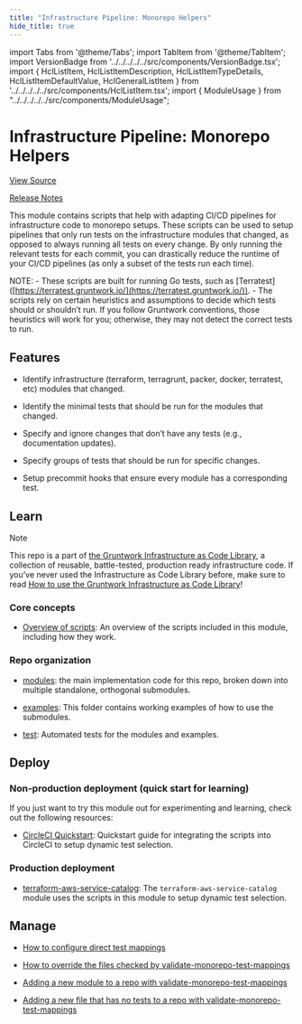 ```yaml
---
title: "Infrastructure Pipeline: Monorepo Helpers"
hide_title: true
---
```


import Tabs from '@theme/Tabs';
import TabItem from '@theme/TabItem';
import VersionBadge from '../../../../../src/components/VersionBadge.tsx';
import { HclListItem, HclListItemDescription, HclListItemTypeDetails, HclListItemDefaultValue, HclGeneralListItem } from '../../../../../src/components/HclListItem.tsx';
import { ModuleUsage } from "../../../../../src/components/ModuleUsage";

<VersionBadge repoTitle="CI Modules" version="0.59.10" lastModifiedVersion="0.59.8"/>

# Infrastructure Pipeline: Monorepo Helpers

<a href="https://github.com/gruntwork-io/terraform-aws-ci/tree/v0.59.10/modules/monorepo-helpers" className="link-button" title="View the source code for this module in GitHub.">View Source</a>

<a href="https://github.com/gruntwork-io/terraform-aws-ci/releases/tag/v0.59.8" className="link-button" title="Release notes for only versions which impacted this module.">Release Notes</a>

This module contains scripts that help with adapting CI/CD pipelines for infrastructure code to monorepo setups. These scripts can be used to setup pipelines that only run tests on the infrastructure modules that changed, as opposed to always running all tests on every change. By only running the relevant tests for each commit, you can drastically reduce the runtime of your CI/CD pipelines (as only a subset of the tests run each time).

NOTE: - These scripts are built for running Go tests, such as \[Terratest]\([https://terratest.gruntwork.io/](https://terratest.gruntwork.io/)). - The scripts rely on certain heuristics and assumptions to decide which tests should or shouldn’t run. If you follow Gruntwork conventions, those heuristics will work for you; otherwise, they may not detect the correct tests to run.

## Features

*   Identify infrastructure (terraform, terragrunt, packer, docker, terratest, etc) modules that changed.

*   Identify the minimal tests that should be run for the modules that changed.

*   Specify and ignore changes that don’t have any tests (e.g., documentation updates).

*   Specify groups of tests that should be run for specific changes.

*   Setup precommit hooks that ensure every module has a corresponding test.

## Learn

Note

This repo is a part of [the Gruntwork Infrastructure as Code Library](https://gruntwork.io/infrastructure-as-code-library/), a collection of reusable, battle-tested, production ready infrastructure code. If you’ve never used the Infrastructure as Code Library before, make sure to read [How to use the Gruntwork Infrastructure as Code Library](https://docs.gruntwork.io/library/overview/)!

### Core concepts

*   [Overview of scripts](https://github.com/gruntwork-io/terraform-aws-ci/tree/v0.59.10/modules/monorepo-helpers/core-concepts.md#overview): An overview of the scripts included in this module, including how they work.

### Repo organization

*   [modules](https://github.com/gruntwork-io/terraform-aws-ci/tree/v0.59.10/modules): the main implementation code for this repo, broken down into multiple standalone, orthogonal submodules.

*   [examples](https://github.com/gruntwork-io/terraform-aws-ci/tree/v0.59.10/examples): This folder contains working examples of how to use the submodules.

*   [test](https://github.com/gruntwork-io/terraform-aws-ci/tree/v0.59.10/test): Automated tests for the modules and examples.

## Deploy

### Non-production deployment (quick start for learning)

If you just want to try this module out for experimenting and learning, check out the following resources:

*   [CircleCI Quickstart](https://github.com/gruntwork-io/terraform-aws-ci/tree/v0.59.10/modules/monorepo-helpers/core-concepts.md#circleci-quickstart): Quickstart guide for integrating the scripts into CircleCI to setup dynamic test selection.

### Production deployment

*   [terraform-aws-service-catalog](https://github.com/gruntwork-io/terraform-aws-service-catalog): The `terraform-aws-service-catalog` module uses the scripts in this module to setup dynamic test selection.

## Manage

*   [How to configure direct test mappings](https://github.com/gruntwork-io/terraform-aws-ci/tree/v0.59.10/modules/monorepo-helpers/core-concepts.md#how-to-configure-direct-test-mappings)

*   [How to override the files checked by validate-monorepo-test-mappings](https://github.com/gruntwork-io/terraform-aws-ci/tree/v0.59.10/modules/monorepo-helpers/core-concepts.md#how-to-override-the-files-checked-by-validate-monorepo-test-mappings)

*   [Adding a new module to a repo with validate-monorepo-test-mappings](https://github.com/gruntwork-io/terraform-aws-ci/tree/v0.59.10/modules/monorepo-helpers/core-concepts.md#adding-a-new-module-to-a-repo-with-validate-monorepo-test-mappings)

*   [Adding a new file that has no tests to a repo with validate-monorepo-test-mappings](https://github.com/gruntwork-io/terraform-aws-ci/tree/v0.59.10/modules/monorepo-helpers/core-concepts.md#adding-a-new-file-that-has-no-tests-to-a-repo-with-validate-monorepo-test-mappings)

<!-- ##DOCS-SOURCER-START
{
  "originalSources": [
    "https://github.com/gruntwork-io/terraform-aws-ci/tree/v0.59.10/modules/monorepo-helpers/readme.adoc",
    "https://github.com/gruntwork-io/terraform-aws-ci/tree/v0.59.10/modules/monorepo-helpers/variables.tf",
    "https://github.com/gruntwork-io/terraform-aws-ci/tree/v0.59.10/modules/monorepo-helpers/outputs.tf"
  ],
  "sourcePlugin": "module-catalog-api",
  "hash": "b320da11cf7c18091d45065aa244c823"
}
##DOCS-SOURCER-END -->
